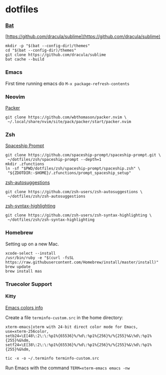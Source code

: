 # dotfiles

### [Bat](https://github.com/sharkdp/bat)

[https://github.com/dracula/sublime](https://github.com/dracula/sublime)

```shell
mkdir -p "$(bat --config-dir)/themes"
cd "$(bat --config-dir)/themes"
git clone https://github.com/dracula/sublime
bat cache --build
```

### Emacs

First time running emacs do `M-x package-refresh-contents`

### Neovim

[Packer](https://github.com/wbthomason/packer.nvim)

```shell
git clone https://github.com/wbthomason/packer.nvim \
 ~/.local/share/nvim/site/pack/packer/start/packer.nvim
```

### Zsh

[Spaceship Prompt](https://github.com/spaceship-prompt/spaceship-prompt)

```shell
git clone https://github.com/spaceship-prompt/spaceship-prompt.git \
 ~/dotfiles/zsh/spaceship-prompt --depth=1
mkdir .zfunctions
ln -sf "$PWD/dotfiles/zsh/spaceship-prompt/spaceship.zsh" \
 "${ZDOTDIR:-$HOME}/.zfunctions/prompt_spaceship_setup"
```

[zsh-autosuggestions](https://github.com/zsh-users/zsh-autosuggestions)

```shell
git clone https://github.com/zsh-users/zsh-autosuggestions \
 ~/dotfiles/zsh/zsh-autosuggestions
```

[zsh-syntax-highlighting](https://github.com/zsh-users/zsh-syntax-highlighting)

```shell
git clone https://github.com/zsh-users/zsh-syntax-highlighting \
 ~/dotfiles/zsh/zsh-syntax-highlighting
```

### Homebrew

Setting up on a new Mac.

```shell
xcode-select --install
/usr/bin/ruby -e "$(curl -fsSL https://raw.githubusercontent.com/Homebrew/install/master/install)"
brew update
brew install mas
```

### Truecolor Support

#### Kitty

[Emacs colors info](https://www.gnu.org/software/emacs/manual/html_node/efaq/Colors-on-a-TTY.html)

Create a file `terminfo-custom.src` in the home directory:

```shell
xterm-emacs|xterm with 24-bit direct color mode for Emacs,
use=xterm-256color,
setb24=\E[48\:2\:\:%p1%{65536}%/%d\:%p1%{256}%/%{255}%&\%d\:%p1%{255}%&%dm,
setf24=\E[38\:2\:\:%p1%{65536}%/%d\:%p1%{256}%/%{255}%&\%d\:%p1%{255}%&%dm,
```

```shell
tic -x -o ~/.terminfo terminfo-custom.src
```

Run Emacs with the command `TERM=xterm-emacs emacs -nw`

